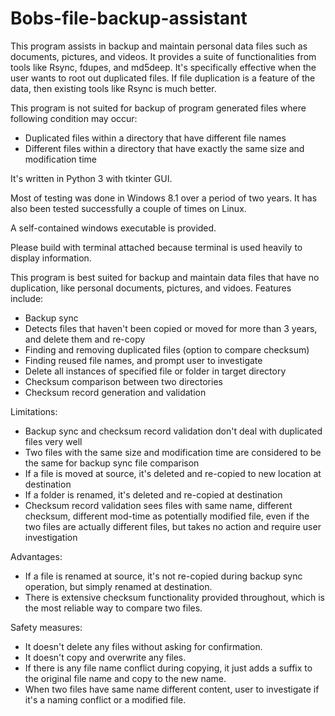 # Bobs-file-backup-assistant
This program assists in backup and maintain personal data files such as documents, pictures, and videos.
It provides a suite of functionalities from tools like Rsync, fdupes, and md5deep.
It's specifically effective when the user wants to root out duplicated files.
If file duplication is a feature of the data, then existing tools like Rsync is much better.

This program is not suited for backup of program generated files where following condition may occur:
- Duplicated files within a directory that have different file names
- Different files within a directory that have exactly the same size and modification time

It's written in Python 3 with tkinter GUI.

Most of testing was done in Windows 8.1 over a period of two years.
It has also been tested successfully a couple of times on Linux.

A self-contained windows executable is provided.

Please build with terminal attached because terminal is used heavily to display information.

This program is best suited for backup and maintain data files that have no duplication, like personal documents, pictures, and vidoes.
Features include:
- Backup sync
- Detects files that haven't been copied or moved for more than 3 years, and delete them and re-copy
- Finding and removing duplicated files (option to compare checksum)
- Finding reused file names, and prompt user to investigate
- Delete all instances of specified file or folder in target directory
- Checksum comparison between two directories
- Checksum record generation and validation

Limitations:
- Backup sync and checksum record validation don't deal with duplicated files very well
- Two files with the same size and modification time are considered to be the same for backup sync file comparison
- If a file is moved at source, it's deleted and re-copied to new location at destination
- If a folder is renamed, it's deleted and re-copied at destination
- Checksum record validation sees files with same name, different checksum, different mod-time as potentially modified file,
    even if the two files are actually different files, but takes no action and require user investigation

Advantages:
- If a file is renamed at source, it's not re-copied during backup sync operation, but simply renamed at destination.
- There is extensive checksum functionality provided throughout, which is the most reliable way to compare two files.

Safety measures:
- It doesn't delete any files without asking for confirmation.
- It doesn't copy and overwrite any files.
- If there is any file name conflict during copying, it just adds a suffix to the original file name and copy to the new name.
- When two files have same name different content, user to investigate if it's a naming conflict or a modified file.
